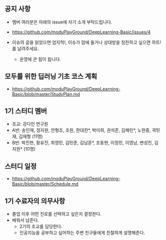 

## 공지 사항
- 멤버 여러분은 아래의 issue에 자기 소개 부탁드립니다. 
- https://github.com/moduPlayGround/DeepLearning-Basic/issues/4

- 이슈의 글을 읽었으면 엄지척!, 이슈가 맘에 들거나 상대방을 칭찬하고 싶으면 하트! 를 날려주세요.
  - 운영에 큰 힘이 됩니다. 

## 모두를 위한 딥러닝 기초 코스 계획
- https://github.com/moduPlayGround/DeepLearning-Basic/blob/master/StudyPlan.md


## 1기 스터디 멤버
- 조교: 강다인 연구원
- A반: 송인재, 정지원, 안형조, 조원, 한대찬*, 박미희, 권석준, 김해린*, 노현중, 곽민재, 김재형 (11명)
- B반: 박진현, 황유진, 최영민, 김민준, 김남훈*, 조동현, 이정민, 이영남, 변성진, 김지원* (10명)

## 스터디 일정
- https://github.com/moduPlayGround/DeepLearning-Basic/blob/master/Schedule.md

## 1기 수료자의 의무사항
- 졸업 이후 어떤 진로를 선택하고 싶은지 결정한다.
- 배워서 남준다.
  - 2기의 조교를 담당한다.
  - 인공지능을 공부하고 싶어하는 주변 친구들에게 친절하게 설명해준다. 
